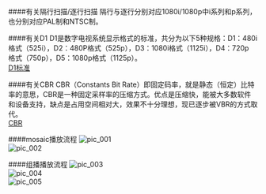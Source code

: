 

####有关隔行扫描/逐行扫描
隔行与逐行分别对应1080i/1080p中i系列和p系列，也分别对应PAL制和NTSC制。  

####有关D1
D1是数字电视系统显示格式的标准，共分为以下5种规格：D1：480i格式（525i），D2：480P格式（525p），D3：1080i格式（1125i），D4：720p 格式（750p），D5：1080p格式（1125p）。  
[D1标准](http://baike.baidu.com/subview/1369754/15302505.htm)  


####有关CBR
CBR（Constants Bit Rate）即固定码率，就是静态（恒定）比特率的意思，CBR是一种固定采样率的压缩方式。优点是压缩快，能被大多数软件和设备支持，缺点是占用空间相对大，效果不十分理想，现已逐步被VBR的方式取代。  
[CBR](http://baike.baidu.com/view/56356.htm?fr=aladdin)  



####mosaic播放流程
![pic_001](res/Media_TV/media_001.jpg)  
![pic_002](res/Media_TV/media_002.jpg)  

####组播播放流程
![pic_003](res/Media_TV/media_003.jpg)  
![pic_004](res/Media_TV/media_004.jpg)  
![pic_005](res/Media_TV/media_005.jpg)  




